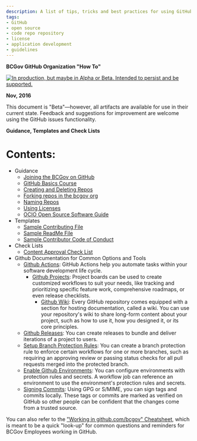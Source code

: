 ```yaml
---
description: A list of tips, tricks and best practices for using GitHub as a code repository for government projects.
tags:
- GitHub
- open source
- code repo repository
- license
- application development
- guidelines
---
```

**BCGov GitHub Organization "How To"**

<a rel="Delivery" href="https://github.com/BCDevExchange/docs/blob/master/discussion/projectstates.md"><img alt="In production, but maybe in Alpha or Beta. Intended to persist and be supported." style="border-width:0" src="https://assets.bcdevexchange.org/images/badges/delivery.svg" title="In production, but maybe in Alpha or Beta. Intended to persist and be supported." /></a>

**Nov, 2016**

This document is "Beta"&mdash;however, all artifacts are available for use in their current state. Feedback and suggestions for improvement are welcome using the GitHub issues functionality.

**Guidance, Templates and Check Lists**


# Contents: #

- Guidance
    - [Joining the BCGov on GitHub](Joining-the-BCGov-on-GitHub.md)
    - [GitHub Basics Course](https://github.com/blog/2245-are-you-new-around-here-introducing-an-on-demand-course-in-github-basics)
    - [Creating and Deleting Repos](Creating-Repos.md)
    - [Forking repos in the bcgov org](Forking-Repos.md)
    - [Naming Repos](Naming-Repos.md)
    - [Using Licenses](using-licenses.md)
    - [OCIO Open Source Software Guide](/ref-docs/96184_Open_Source_Guideline.pdf)
- Templates
    - [Sample Contributing File](SAMPLE-CONTRIBUTING.md)
    - [Sample ReadMe File](SAMPLE-README.md)
    - [Sample Contributor Code of Conduct](SAMPLE-CODE_OF_CONDUCT.md)
- Check Lists
    - [Content Approval Check List](/ref-docs/Open-Content-Assessment-Checklist.pdf)
- Github Documentation for Common Options and Tools
    - [Github Actions](https://docs.github.com/en/actions/learn-github-actions): GitHub Actions help you automate tasks within your software development life cycle.
	  - [Github Projects](https://docs.github.com/en/github/managing-your-work-on-github/creating-a-project-board): Project boards can be used to create customized workflows to suit your needs, like tracking and prioritizing specific feature work, comprehensive roadmaps, or even release checklists.
		- [Github Wiki](https://docs.github.com/en/communities/documenting-your-project-with-wikis/about-wikis): Every GitHub repository comes equipped with a section for hosting documentation, called a wiki. You can use your repository's wiki to share long-form content about your project, such as how to use it, how you designed it, or its core principles.
    - [Github Releases](https://docs.github.com/en/github/administering-a-repository/managing-releases-in-a-repository): You can create releases to bundle and deliver iterations of a project to users.
    - [Setup Branch Protection Rules](https://docs.github.com/en/github/administering-a-repository/managing-a-branch-protection-rule): You can create a branch protection rule to enforce certain workflows for one or more branches, such as requiring an approving review or passing status checks for all pull requests merged into the protected branch.
    - [Enable Github Environments](https://docs.github.com/en/actions/reference/environments): You can configure environments with protection rules and secrets. A workflow job can reference an environment to use the environment's protection rules and secrets.
    - [Signing Commits](https://docs.github.com/en/github/authenticating-to-github/signing-commits): Using GPG or S/MIME, you can sign tags and commits locally. These tags or commits are marked as verified on GitHub so other people can be confident that the changes come from a trusted source. 

You can also refer to the ["Working in github.com/bcgov" Cheatsheet](Cheatsheet.md), which is meant to be a quick "look-up" for common questions and reminders for BCGov Employees working in GitHub.

